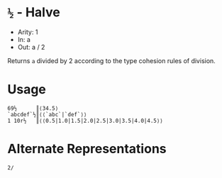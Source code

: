 # `½` - Halve

- Arity: 1
- In: a
- Out: a / 2

Returns `a` divided by 2 according to the type cohesion rules of division.

# Usage
```
69½      ║⟨34.5⟩
`abcdef`½║⟨⟨`abc`|`def`⟩⟩
1 10r½   ║⟨⟨0.5|1.0|1.5|2.0|2.5|3.0|3.5|4.0|4.5⟩⟩
```

# Alternate Representations

```
2/
```
